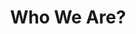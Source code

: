 ---
title: "Who We Are?"
subtitle: ""
# meta description
description: "This is meta description"
draft: false

about:
  name : "About us"
  info : "We are young and talented group of people from all over the world
  we are commited to help each other in tech so that this world become futuristic"
  services:
  - "Express Service"
  - "Customs Clearance"
  - "Time-Critical Services"
  button:
    enable : true
    label : "Join us"
    link : "#"
    
mission:
  name : "Our mission"
  Goal: "our goal is simple to lower the unemployment rate and higher the literacy rate of Pakistan"
  price_per : "month"
  info : "Our goal is simple that is spread education as much as possible, as the survey results that Pakistan's total literacy rate is about only 59% in which less then 47% are women, and as for enemployment rate its 4.45%"
  services:
  - "Express Service"
  - "Customs Clearance"
  - "Time-Critical Services"
  - "Cloud Service"
  - "Best Dashboard"
  button:
    enable : true
    label : "Become a Member"
    link : "#"
    
vision:
  name : "Our vision"
  Quote: "Education is a matter of life and death to our nation. The world is moving so fast that if you do not educate yourselves you will be not only completely left behind, but will be finished up."
  info : "our education system is not upto what worlds education systems, unfortunately we are far behind in it our vision is to provide education not only basics but advanced, The Morse Code Academy is established as a well recognized training and technical institute where skills programs are offered"
  services:
  - "Express Service"
  - "Customs Clearance"
  - "Time-Critical Services"
  button:
    enable : true
    label : "Support Us"
    link : "#"

call_to_action:
  enable : true
  title : "Need a larger plan?"
  image : "images/cta.svg"
  content : "Lorem ipsum dolor sit amet, consectetur adipiscing elit. Consequat tristique eget amet, tempus eu at consecttur."
  button:
    enable : true
    label : "Contact Us"
    link : "contact"
---